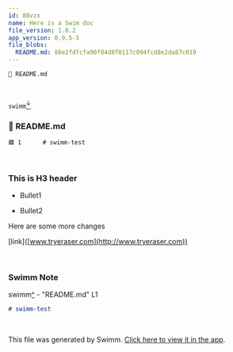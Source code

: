 ```yaml
---
id: 88vzx
name: Here is a Swim doc
file_version: 1.0.2
app_version: 0.9.5-5
file_blobs:
  README.md: 86e2fdfcfa90f84d8f0117c094fcd8e2da87c019
---
```


`📄 README.md`

<br/>

`swimm`[<sup id="2lGAO">↓</sup>](#f-2lGAO)
<!-- NOTE-swimm-snippet: the lines below link your snippet to Swimm -->
### 📄 README.md
```markdown
🟩 1      # swimm-test
```

<br/>

### This is H3 header

*   Bullet1
    
*   Bullet2
    

Here are some more changes

\[link\]([www.tryeraser.com](http://www.tryeraser.com))




<br/>

<!-- THIS IS AN AUTOGENERATED SECTION. DO NOT EDIT THIS SECTION DIRECTLY -->
### Swimm Note

<span id="f-2lGAO">swimm</span>[^](#2lGAO) - "README.md" L1
```markdown
# swimm-test
```

<br/>

This file was generated by Swimm. [Click here to view it in the app](https://app.swimm.io/repos/Z2l0aHViJTNBJTNBc3dpbW0tdGVzdCUzQSUzQXNoaW4tZXJhc2Vy/docs/88vzx).